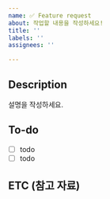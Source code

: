 ```yaml
---
name: ✅ Feature request
about: 작업할 내용을 작성하세요!
title: ''
labels: ''
assignees: ''

---
```



## Description

설명을 작성하세요.

## To-do

- [ ] todo
- [ ] todo

## ETC (참고 자료)
